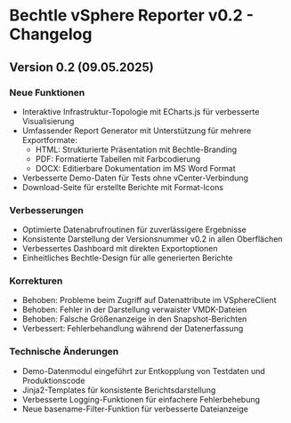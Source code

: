# Bechtle vSphere Reporter v0.2 - Changelog

## Version 0.2 (09.05.2025)

### Neue Funktionen
- Interaktive Infrastruktur-Topologie mit ECharts.js für verbesserte Visualisierung
- Umfassender Report Generator mit Unterstützung für mehrere Exportformate:
  - HTML: Strukturierte Präsentation mit Bechtle-Branding
  - PDF: Formatierte Tabellen mit Farbcodierung
  - DOCX: Editierbare Dokumentation im MS Word Format
- Verbesserte Demo-Daten für Tests ohne vCenter-Verbindung
- Download-Seite für erstellte Berichte mit Format-Icons

### Verbesserungen
- Optimierte Datenabrufroutinen für zuverlässigere Ergebnisse
- Konsistente Darstellung der Versionsnummer v0.2 in allen Oberflächen
- Verbessertes Dashboard mit direkten Exportoptionen
- Einheitliches Bechtle-Design für alle generierten Berichte

### Korrekturen
- Behoben: Probleme beim Zugriff auf Datenattribute im VSphereClient
- Behoben: Fehler in der Darstellung verwaister VMDK-Dateien
- Behoben: Falsche Größenanzeige in den Snapshot-Berichten
- Verbessert: Fehlerbehandlung während der Datenerfassung

### Technische Änderungen
- Demo-Datenmodul eingeführt zur Entkopplung von Testdaten und Produktionscode
- Jinja2-Templates für konsistente Berichtsdarstellung
- Verbesserte Logging-Funktionen für einfachere Fehlerbehebung
- Neue basename-Filter-Funktion für verbesserte Dateianzeige